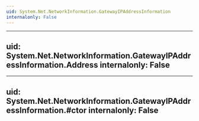 ```yaml
---
uid: System.Net.NetworkInformation.GatewayIPAddressInformation
internalonly: False
---
```


---
uid: System.Net.NetworkInformation.GatewayIPAddressInformation.Address
internalonly: False
---

---
uid: System.Net.NetworkInformation.GatewayIPAddressInformation.#ctor
internalonly: False
---
